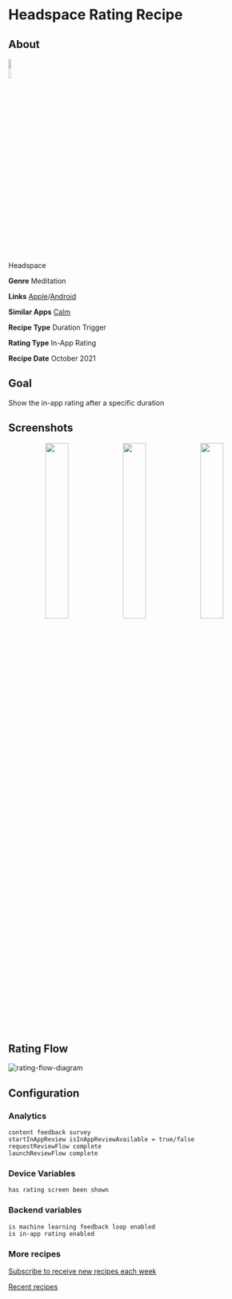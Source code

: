 # Headspace Rating Recipe

## About

<img src='https://play-lh.googleusercontent.com/y6ZZo_LKpI8sBXAHb9TMSfgoY96yVU0ecumaOb8hckSdvDzdssiQd2QW1cx1CrjvA4bQ=s360-rw' width='10%'>

Headspace

**Genre** Meditation

**Links** [Apple](https://apps.apple.com/us/app/headspace-meditation-sleep/id493145008)/[Android](https://play.google.com/store/apps/details?id=com.getsomeheadspace.android)

**Similar Apps** [Calm](https://ratingrecipes.com/apps/calm)

**Recipe Type** Duration Trigger

**Rating Type** In-App Rating

**Recipe Date** October 2021

## Goal
Show the in-app rating after a specific duration

## Screenshots
<p align="center">
<img src='https://user-images.githubusercontent.com/140911/138485086-ce409498-e6e6-473d-bcac-1689a3a90de1.png' width='30%'> <img src='https://user-images.githubusercontent.com/140911/138485089-8ece39fc-b9b0-4c36-96e5-b892816e9e8f.png' width='30%'> <img src='https://user-images.githubusercontent.com/140911/138485080-fedabbfd-7a66-4c08-916e-3ca938fbd2c8.png' width='30%'>
</p>

## Rating Flow
![rating-flow-diagram](https://www.plantuml.com/plantuml/proxy?]fmt=svg&src=https://raw.githubusercontent.com/ratingrecipes/ratingrecipes/master/apps/headspace/flow.iuml)

## Configuration

### Analytics
```
content feedback survey
startInAppReview isInAppReviewAvailable = true/false
requestReviewFlow complete
launchReviewFlow complete
```

### Device Variables
```
has rating screen been shown
```

### Backend variables
```
is machine learning feedback loop enabled
is in-app rating enabled
```

### More recipes

[Subscribe to receive new recipes each week](https://newsletter.ratingrecipes.com/)

[Recent recipes](https://ratingrecipes.com)
